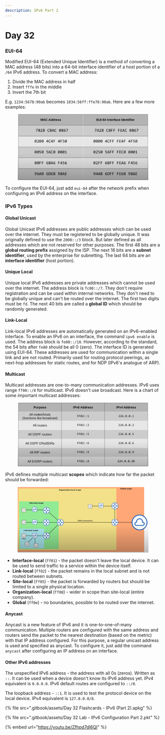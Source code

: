 ```yaml
---
description: IPv6 Part 2
---
```


# Day 32

### EUI-64

Modified EUI-64 (Extended Unique Identifier) is a method of converting a MAC address (48 bits) into a 64-bit interface identifier of a host portion of a `/64` IPv6 address. To convert a MAC address:&#x20;

1. Divide the MAC address in half
2. Insert `fffe` in the middle
3. Invert the 7th bit

E.g. `1234:5678:90ab` becomes `1034:56ff:ffe78:90ab`. Here are a few more examples:

<figure><img src=".gitbook/assets/image (5) (1) (1) (1) (1) (1) (1) (1).png" alt="eui-64 process example" width="563"><figcaption></figcaption></figure>

To configure the EUI-64, just add `eui-64` after the network prefix when configuring an IPv6 address on the interface.

### IPv6 Types

#### Global Unicast

Global Unicast IPv6 addresses are public addresses which can be used over the internet. They must be registered to be globally unique. It was originally defined to use the `2000::/3` block. But later defined as all addresses which are not reserved for other purposes. The first 48 bits are a **global routing prefix** assigned by the ISP. The next 16 bits are a **subnet identifier**, used by the enterprise for subnetting. The last 64 bits are an **interface identifier** (host portion).

#### Unique Local

Unique local IPv6 addresses are private addresses which cannot be used over the internet. The address block is `fc00::/7`. They don't require registration and can be used within internal networks. They don't need to be globally unique and can't be routed over the internet. The first two digits must be `fd`. The next 40 bits are called a **global ID** which should be randomly generated.

#### Link-Local

Link-local IPv6 addresses are automatically generated on an IPv6-enabled interface. To enable an IPv6 on an interface, the command `ipv6 enable` is used. The address block is `fe80::/10`. However, according to the standard, the 54 bits after `fe80` should be all 0 (zero). The interface ID is generated using EUI-64. These addresses are used for communication within a single link and are not routed. Primarily used for routing protocol peerings, as next-hop addresses for static routes, and for NDP (IPv6's analogue of ARP).&#x20;

#### Multicast

Multicast addresses are one-to-many communication addresses. IPv6 uses range `ff00::/8` for multicast. IPv6 doesn't use broadcast. Here is a chart of some important multicast addresses:

<figure><img src=".gitbook/assets/image (6) (1) (1) (1) (1) (1) (1) (1).png" alt="important multicast addresses" width="563"><figcaption></figcaption></figure>

IPv6 defines multiple multicast **scopes** which indicate how far the packet should be forwarded:

<figure><img src=".gitbook/assets/image (7) (1) (1) (1) (1) (1) (1).png" alt="multicast scopes" width="563"><figcaption></figcaption></figure>

* **Interface-local** (`ff01`) - the packet doesn't leave the local device. It can be used to send traffic to a service within the device itself.
* **Link-local** (`ff02`) - the packet remains in the local subnet and is not routed between subnets.
* **Site-local** (`ff05`) - the packet is forwarded by routers but should be limited to a single physical location.
* **Organization-local** (`ff08`) - wider in scope than site-local (entire company).
* **Global** (`ff0e`) - no boundaries, possible to be routed over the internet.

#### Anycast

Anycast is a new feature of IPv6 and it is one-to-one-of-many communication. Multiple routers are configured with the same address and routers send the packet to the nearest destination (based on the metric) with that IP address configured. For this purpose, a regular unicast address is used and specified as anycast. To configure it, just add the command `anycast` after configuring an IP address on an interface.

#### Other IPv6 addresses

The unspecified IPv6 address - the address with all 0s (zeros). Written as `::`. It can be used when a device doesn't know its IPv6 address yet. IPv4 equivalent is `0.0.0.0`. IPv6 default routes are configured to `::/0`.&#x20;

The loopback address - `::1`. It is used to test the protocol device on the local device. IPv4 equivalent is `127.0.0.0/8`.

{% file src=".gitbook/assets/Day 32 Flashcards - IPv6 (Part 2).apkg" %}

{% file src=".gitbook/assets/Day 32 Lab - IPv6 Configuration Part 2.pkt" %}

{% embed url="https://youtu.be/Zfhpd7dl6QI" %}
